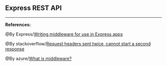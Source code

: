 ## **Express REST API**




-----------------------------------------------

**References:**

@By Express/[Writing middleware for use in Express apps](https://expressjs.com/en/guide/writing-middleware.html)

@By stackoverflow/[Request headers sent twice, cannot start a second response](https://stackoverflow.com/questions/7042340/error-cant-set-headers-after-they-are-sent-to-the-client?rq=1)

@By azure/[What is middleware?](https://azure.microsoft.com/en-us/overview/what-is-middleware/)